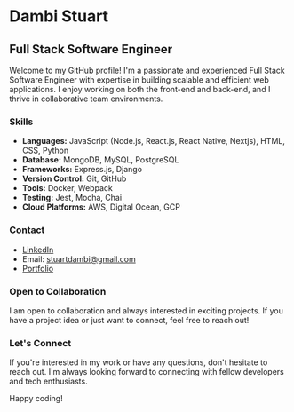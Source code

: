 # Dambi Stuart

## Full Stack Software Engineer

Welcome to my GitHub profile! I'm a passionate and experienced Full Stack Software Engineer with expertise in building scalable and efficient web applications. I enjoy working on both the front-end and back-end, and I thrive in collaborative team environments.

### Skills

- **Languages:** JavaScript (Node.js, React.js, React Native, Nextjs), HTML, CSS, Python
- **Database:** MongoDB, MySQL, PostgreSQL
- **Frameworks:** Express.js, Django
- **Version Control:** Git, GitHub
- **Tools:** Docker, Webpack
- **Testing:** Jest, Mocha, Chai
- **Cloud Platforms:** AWS, Digital Ocean, GCP


### Contact

- [LinkedIn](https://www.linkedin.com/in/stuartdambi/)
- Email: stuartdambi@gmail.com
- [Portfolio](link-to-portfolio)

### Open to Collaboration

I am open to collaboration and always interested in exciting projects. If you have a project idea or just want to connect, feel free to reach out!

### Let's Connect

If you're interested in my work or have any questions, don't hesitate to reach out. I'm always looking forward to connecting with fellow developers and tech enthusiasts.

Happy coding!
